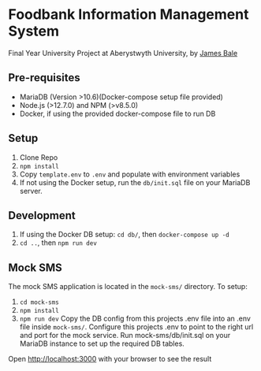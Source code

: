 # Foodbank Information Management System
Final Year University Project at Aberystwyth University, by [James Bale](https://www.jamesbale.dev)

## Pre-requisites
- MariaDB (Version >10.6)(Docker-compose setup file provided)
- Node.js (>12.7.0) and NPM (>v8.5.0)
- Docker, if using the provided docker-compose file to run DB

## Setup
1. Clone Repo
2. `npm install`
3. Copy `template.env` to `.env` and populate with environment variables
4. If not using the Docker setup, run the `db/init.sql` file on your MariaDB server.

## Development

1. If using the Docker DB setup: `cd db/`, then `docker-compose up -d`
2. `cd ..`, then `npm run dev`

## Mock SMS
The mock SMS application is located in the `mock-sms/` directory. To setup:
1. `cd mock-sms`
2. `npm install`
3. `npm run dev`
Copy the DB config from this projects .env file into an .env file inside `mock-sms/`. Configure this projects .env to point to the right url and port for the mock service. Run mock-sms/db/init.sql on your MariaDB instance to set up the required DB tables.

Open [http://localhost:3000](http://localhost:3000) with your browser to see the result
